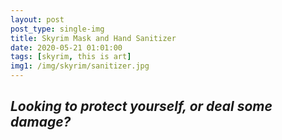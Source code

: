 ```yaml
---
layout: post
post_type: single-img
title: Skyrim Mask and Hand Sanitizer
date: 2020-05-21 01:01:00
tags: [skyrim, this is art]
img1: /img/skyrim/sanitizer.jpg
---
```

## *Looking to protect yourself, or deal some damage?*
